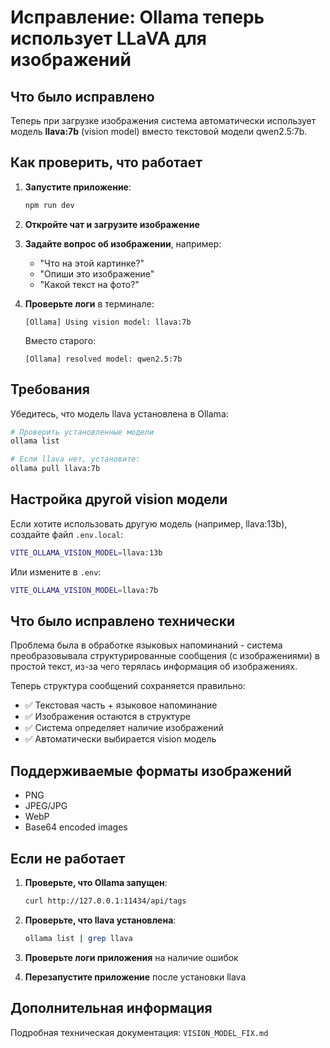 # Исправление: Ollama теперь использует LLaVA для изображений

## Что было исправлено

Теперь при загрузке изображения система автоматически использует модель **llava:7b** (vision model) вместо текстовой модели qwen2.5:7b.

## Как проверить, что работает

1. **Запустите приложение**:

   ```bash
   npm run dev
   ```

2. **Откройте чат и загрузите изображение**

3. **Задайте вопрос об изображении**, например:
   - "Что на этой картинке?"
   - "Опиши это изображение"
   - "Какой текст на фото?"

4. **Проверьте логи** в терминале:

   ```
   [Ollama] Using vision model: llava:7b
   ```

   Вместо старого:

   ```
   [Ollama] resolved model: qwen2.5:7b
   ```

## Требования

Убедитесь, что модель llava установлена в Ollama:

```bash
# Проверить установленные модели
ollama list

# Если llava нет, установите:
ollama pull llava:7b
```

## Настройка другой vision модели

Если хотите использовать другую модель (например, llava:13b), создайте файл `.env.local`:

```bash
VITE_OLLAMA_VISION_MODEL=llava:13b
```

Или измените в `.env`:

```bash
VITE_OLLAMA_VISION_MODEL=llava:7b
```

## Что было исправлено технически

Проблема была в обработке языковых напоминаний - система преобразовывала структурированные сообщения (с изображениями) в простой текст, из-за чего терялась информация об изображениях.

Теперь структура сообщений сохраняется правильно:

- ✅ Текстовая часть + языковое напоминание
- ✅ Изображения остаются в структуре
- ✅ Система определяет наличие изображений
- ✅ Автоматически выбирается vision модель

## Поддерживаемые форматы изображений

- PNG
- JPEG/JPG
- WebP
- Base64 encoded images

## Если не работает

1. **Проверьте, что Ollama запущен**:

   ```bash
   curl http://127.0.0.1:11434/api/tags
   ```

2. **Проверьте, что llava установлена**:

   ```bash
   ollama list | grep llava
   ```

3. **Проверьте логи приложения** на наличие ошибок

4. **Перезапустите приложение** после установки llava

## Дополнительная информация

Подробная техническая документация: `VISION_MODEL_FIX.md`
